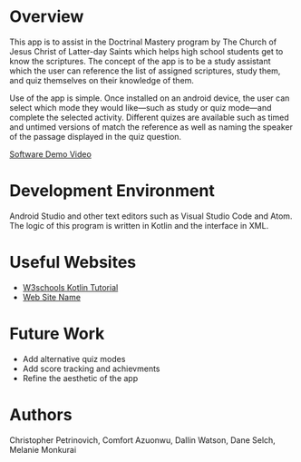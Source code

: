 # Overview

This app is to assist in the Doctrinal Mastery program by The Church of Jesus Christ of Latter-day Saints which helps high school students get to know the scriptures. The concept of the app is to be a study assistant which the user can reference the list of assigned scriptures, study them, and quiz themselves on their knowledge of them. 

Use of the app is simple. Once installed on an android device, the user can select which mode they would like&mdash;such as study or quiz mode&mdash;and complete the selected activity. Different quizes are available such as timed and untimed versions of match the reference as well as naming the speaker of the passage displayed in the quiz question. 

[Software Demo Video](http://youtube.link.goes.here)

# Development Environment

Android Studio and other text editors such as Visual Studio Code and Atom.
The logic of this program is written in Kotlin and the interface in XML.

# Useful Websites

* [W3schools Kotlin Tutorial](https://www.w3schools.com/kotlin/index.php)
* [Web Site Name](http://url.link.goes.here)

# Future Work

* Add alternative quiz modes
* Add score tracking and achievments
* Refine the aesthetic of the app

# Authors
Christopher Petrinovich,
Comfort Azuonwu,
Dallin Watson,
Dane Selch,
Melanie Monkurai
